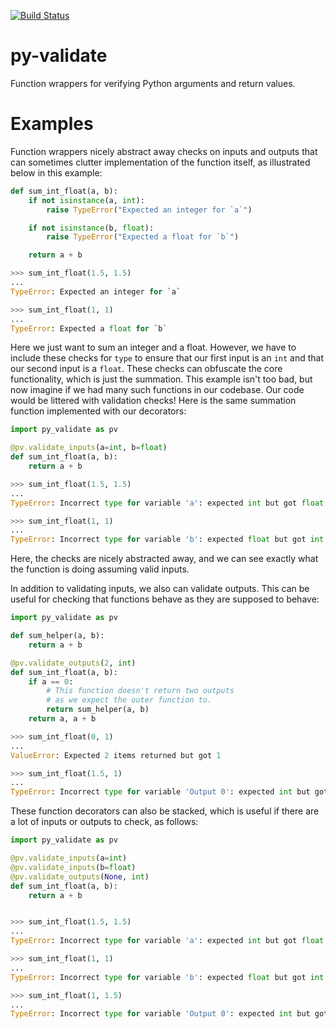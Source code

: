 [![Build Status](https://travis-ci.org/gfyoung/py-validate.svg?branch=master)](https://travis-ci.org/gfyoung/py-validate)

# py-validate
Function wrappers for verifying Python arguments and return values.

# Examples
Function wrappers nicely abstract away checks on inputs and outputs that can sometimes clutter implementation of the function itself, as illustrated below in this example:

~~~python
def sum_int_float(a, b):
    if not isinstance(a, int):
        raise TypeError("Expected an integer for `a`")

    if not isinstance(b, float):
        raise TypeError("Expected a float for `b`")

    return a + b

>>> sum_int_float(1.5, 1.5)
...
TypeError: Expected an integer for `a`

>>> sum_int_float(1, 1)
...
TypeError: Expected a float for `b`
~~~

Here we just want to sum an integer and a float. However, we have to include these checks for `type` to ensure that our first input is an `int` and that our second input is a `float`. These checks can obfuscate the core functionality, which is just the summation. This example isn't too bad, but now imagine if we had many such functions in our codebase. Our code would be littered with validation checks! Here is the same summation function implemented with our decorators:

~~~python
import py_validate as pv

@pv.validate_inputs(a=int, b=float)
def sum_int_float(a, b):
    return a + b

>>> sum_int_float(1.5, 1.5)
...
TypeError: Incorrect type for variable 'a': expected int but got float instead

>>> sum_int_float(1, 1)
...
TypeError: Incorrect type for variable 'b': expected float but got int instead
~~~

Here, the checks are nicely abstracted away, and we can see exactly what the function is doing assuming valid inputs.

In addition to validating inputs, we also can validate outputs. This can be useful for checking that functions behave as they are supposed to behave:

~~~python
import py_validate as pv

def sum_helper(a, b):
    return a + b

@pv.validate_outputs(2, int)
def sum_int_float(a, b):
    if a == 0:
        # This function doesn't return two outputs
        # as we expect the outer function to.
        return sum_helper(a, b)
    return a, a + b

>>> sum_int_float(0, 1)
...
ValueError: Expected 2 items returned but got 1

>>> sum_int_float(1.5, 1)
...
TypeError: Incorrect type for variable 'Output 0': expected int but got float instead
~~~

These function decorators can also be stacked, which is useful if there are a lot of inputs or outputs to check, as follows:

~~~python
import py_validate as pv

@pv.validate_inputs(a=int)
@pv.validate_inputs(b=float)
@pv.validate_outputs(None, int)
def sum_int_float(a, b):
    return a + b


>>> sum_int_float(1.5, 1.5)
...
TypeError: Incorrect type for variable 'a': expected int but got float instead

>>> sum_int_float(1, 1)
...
TypeError: Incorrect type for variable 'b': expected float but got int instead

>>> sum_int_float(1, 1.5)
...
TypeError: Incorrect type for variable 'Output 0': expected int but got float instead
~~~
